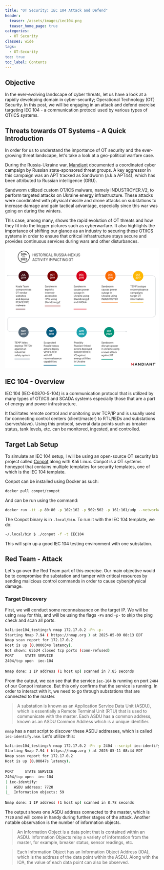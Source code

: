 ```yaml
---
title: "OT Security: IEC 104 Attack and Defend"
header:
  teaser: /assets/images/iec104.png
  teaser_home_page: true
categories:
  - OT Security
classes: wide
tags:
  - OT-Security
toc: true
toc_label: Contents
---
```

## Objective ##
In the ever-evolving landscape of cyber threats, let us have a look at a rapidly developing domain in cyber-security; Operational Technology (OT) Security. In this post, we will be engaging in an attack and defend exercise targeting IEC 104 - a communication protocol used by various types of OT/ICS systems.

## Threats towards OT Systems - A Quick Introduction
In order for us to understand the importance of OT security and the ever-growing threat landscape, let's take a look at a geo-political warfare case.

During the Russia-Ukraine war, [Mandiant](https://cloud.google.com/blog/topics/threat-intelligence/sandworm-disrupts-power-ukraine-operational-technology/) documented a coordinated cyber campaign by Russian state-sponsored threat groups. A key aggressor in this campaign was an APT tracked as Sandworm (a.k.a APT44), which has been attributed to Russian intelligence (GRU).

Sandworm utilized custom OT/ICS malware, namely INDUSTROYER.V2, to perform targeted attacks on Ukraine energy infrastructure. These attacks were coordinated with physical missile and drone attacks on substations to increase damage and gain tactical advantage, especially since this war was going on during the winters.

This case, among many, shows the rapid evolution of OT threats and how they fit into the bigger pictures such as cyberwarfare. It also highlights the importance of shifting our glance as an industry to securing these OT/ICS systems in order to ensure that critical infrastructure stays secure and provides continuous services during wars and other disturbances.

![Source: Mandiant Blog](/assets/images/mandiant_ot.png)

## IEC 104 - Overview

IEC 104 (IEC-60870-5-104) is a communication protocol that is utilized by many types of OT/ICS and SCADA systems especially those that are a part of energy and power infrastructure. 

It facilitates remote control and monitoring over TCP/IP and is usually used for connecting control centers (client/master) to RTU/IEDs and substations (server/slave). Using this protocol, several data points such as breaker status, tank levels, etc. can be monitored, ingested, and controlled.

## Target Lab Setup

To simulate an IEC 104 setup, I will be using an open-source OT security lab project called [Conpot](http://conpot.org/) along with Kali Linux. Conpot is a OT systems honeypot that contains multiple templates for security templates, one of which is the IEC 104 template. 

Conpot can be installed using Docker as such:

```bash
docker pull conpot/conpot 
```

And can be run using the command:

```bash
docker run -it -p 80:80 -p 102:102 -p 502:502 -p 161:161/udp --network=bridge honeynet/conpot:latest /bin/sh
```

The Conpot binary is in `.local/bin`. To run it with the IEC 104 template, we do:

```bash
~/.local/bin $ ./conpot -f -t IEC104
```

This will spin up a good IEC 104 testing environment with one substation.

## Red Team - Attack

Let's go over the Red Team part of this exercise. Our main objective would be to compromise the substation and tamper with critical resources by sending malicious control commands in order to cause cyber/physical damage.

### Target Discovery

First, we will conduct some reconnaissance on the target IP. We will be using `nmap` for this, and will be using the flags `-Pn` and `-p-` to skip the ping check and scan all ports.

```bash
kali:iec104_testing:% nmap 172.17.0.2 -Pn -p- 
Starting Nmap 7.94 ( https://nmap.org ) at 2025-05-09 08:13 EDT
Nmap scan report for 172.17.0.2
Host is up (0.000034s latency).
Not shown: 65534 closed tcp ports (conn-refused)
PORT     STATE SERVICE
2404/tcp open  iec-104

Nmap done: 1 IP address (1 host up) scanned in 7.85 seconds
```

From the output, we can see that the service `iec-104` is running on port `2404` of our Conpot instance. But this only confirms that the service is running. In order to interact with it, we need to go through substations that are connected to the master.

>A substation is known as an Application Service Data Unit (ASDU), which is essentially a Remote Terminal Unit (RTU) that is used to communicate with the master. Each ASDU has a common address, known as an ASDU Common Address which is a unique identifier.

`nmap` has a neat script to discover these ASDU addresses, which is called `iec-identify.nse`. Let's utilize this:

```bash
kali:iec104_testing:% nmap 172.17.0.2 -Pn -p 2404 --script iec-identify.nse
Starting Nmap 7.94 ( https://nmap.org ) at 2025-05-11 08:44 EDT
Nmap scan report for 172.17.0.2
Host is up (0.00047s latency).

PORT     STATE SERVICE
2404/tcp open  iec-104
| iec-identify: 
|   ASDU address: 7720
|_  Information objects: 59

Nmap done: 1 IP address (1 host up) scanned in 8.78 seconds
```

The output shows one ASDU address connected to the master, which is `7720` and will come in handy during further stages of the attack. Another notable observation is the number of information objects.

>An Information Object is a data point that is contained within an ASDU. Information Objects relay a variety of information from the master, for example, breaker status, sensor readings, etc. 

>Each Information Object has an Information Object Address (IOA), which is the address of the data point within the ASDU. Along with the IOA, the value of each data point can also be observed.


